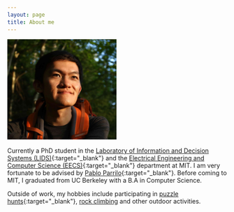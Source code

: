 ```yaml
---
layout: page
title: About me
---
```

<div class="image-right-p">
  <img src="/assets/images/chenyang.jpg" width="250">
</div>

Currently a PhD student in the [Laboratory of Information and Decision Systems
(LIDS)](https://lids.mit.edu/){:target="_blank"} and the [Electrical Engineering
and Computer Science (EECS)](https://www.eecs.mit.edu/){:target="_blank"}
department at MIT. I am very fortunate to be advised by [Pablo
Parrilo](https://www.mit.edu/~parrilo){:target="_blank"}. Before coming to MIT,
I graduated from UC Berkeley with a B.A in Computer Science.

Outside of work, my hobbies include participating in [puzzle
hunts](https://www.mit.edu/~puzzle/){:target="_blank"}, [rock
climbing](/climbing.html) and other outdoor activities.
